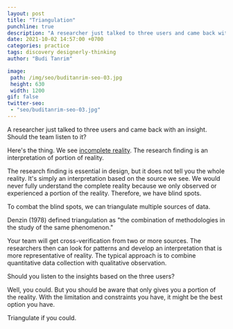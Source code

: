 ```yaml
---
layout: post
title: "Triangulation"
punchline: true
description: "A researcher just talked to three users and came back with an insight. Should the team listen to it?"
date: 2021-10-02 14:57:00 +0700
categories: practice
tags: discovery designerly-thinking
author: "Budi Tanrim"

image:
 path: /img/seo/buditanrim-seo-03.jpg
 height: 630
 width: 1200
gif: false
twitter-seo: 
 - "seo/buditanrim-seo-03.jpg"
---
```


A researcher just talked to three users and came back with an insight. Should the team listen to it?

Here's the thing. We see [incomplete reality][1]. The research finding is an interpretation of portion of reality. 

The research finding is essential in design, but it does not tell you the whole reality. It's simply an interpretation based on the source we see. We would never fully understand the complete reality because we only observed or experienced a portion of the reality. Therefore, we have blind spots.

To combat the blind spots, we can triangulate multiple sources of data.

Denzin (1978) defined triangulation as "the combination of methodologies in the study of the same phenomenon."

Your team will get cross-verification from two or more sources. The researchers then can look for patterns and develop an interpretation that is more representative of reality. The typical approach is to combine quantitative data collection with qualitative observation.

Should you listen to the insights based on the three users?

Well, you could. But you should be aware that only gives you a portion of the reality. With the limitation and constraints you have, it might be the best option you have. 

Triangulate if you could.

[1]: https://buditanrim.co/2021-06-30-incomplete-reality